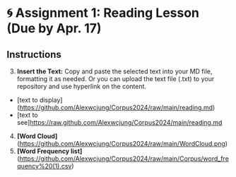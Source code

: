 
# 🌀 Assignment 1: Reading Lesson (Due by Apr. 17)

## Instructions

3. **Insert the Text:** Copy and paste the selected text into your MD file, formatting it as needed. Or you can upload the text file (.txt) to your repository and use hyperlink on the content.
+ [text to display] (https://github.com/Alexwcjung/Corpus2024/raw/main/reading.md)
+ [text to see]https://raw.github.com/Alexwcjung/Corpus2024/main/reading.md

4. **[Word Cloud]**(https://github.com/Alexwcjung/Corpus2024/raw/main/WordCloud.png)
5. **[Word Frequency list]** (https://github.com/Alexwcjung/Corpus2024/raw/main/Corpus/word_frequency%20(1).csv)
